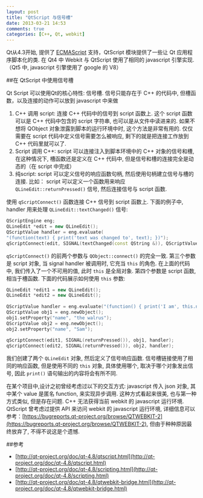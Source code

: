 ```yaml
---
layout: post
title: "QtScript 与信号槽"
date: 2013-03-21 14:53
comments: true
categories: [C++, Qt, webkit]
---
```


Qt从4.3开始, 提供了 [ECMAScript][] 支持，QtScript 模块提供了一些让 Qt 应用程序脚本化的类. 在 Qt4 中 Webkit 与 QtScript 使用了相同的 javascript 引擎实现.（Qt5 中, javascript 引擎使用了 google 的 V8）

  [ECMAScript]: http://zh.wikipedia.org/wiki/ECMAScript


##在 QtScript 中使用信号槽

Qt Script 可以使用Qt的核心特性: 信号槽. 信号只能存在于 C++ 的代码中, 但槽函数，以及连接的动作可以放到 javascript 中来做

1. C++ 调用 script: 连接 C++ 代码中的信号到 script 函数上. 这个 script 函数可以是 C++ 代码中包含的 script 字符串, 也可以是从文件中读进来的. 如果不想将 QObject 对象泄露到脚本的运行环境中时, 这个方法是非常有用的. 仅仅需要在 script 代码中定义信号需要怎么被响应, 剩下的就是把连接工作放到 C++ 代码里就可以了.
2. Script 调用 C++: script 可以连接注入到脚本环境中的 C++ 对象的信号和槽, 在这种情况下, 槽函数还是定义在 C++ 代码中, 但是信号和槽的连接完全是动态的（在 script 中完成）
3. 纯script: script 可以定义信号的响应函数句柄, 然后使用句柄建立信号与槽的连接. 比如： script 可以定义一个函数用来响应 `QLineEdit::returnPressed()` 信号, 然后连接信号与 script 函数.

<!-- more -->
使用 `qScriptConnect()` 函数连接 C++ 信号到 script 函数上. 下面的例子中, handler 用来处理 `QLineEdit::textChanged()` 信号:

```cpp
QScriptEngine eng;
QLineEdit *edit = new QLineEdit();
QScriptValue handler = eng.evaluate(
"(function(text) { print('text was changed to', text); })");
qScriptConnect(edit, SIGNAL(textChanged(const QString &)), QScriptValue(), handler);
```

`qScriptConnect()` 的前两个参数与 `QObject::connect()` 的完全一致. 第三个参数是 script 对象, 当 signal handler 被调用时, 它充当 `this` 的角色. 在上面的代码中, 我们传入了一个不可用的值, 此时 `this` 是全局对象. 第四个参数是 script 函数, 相当于槽函数.
下面的代码展示如何使用 `this` 参数:

```cpp
QLineEdit *edit1 = new QLineEdit();
QLineEdit *edit2 = new QLineEdit();
 
QScriptValue handler = eng.evaluate("(function() { print('I am', this.name); })");
QScriptValue obj1 = eng.newObject();
obj1.setProperty("name", "the walrus");
QScriptValue obj2 = eng.newObject();
obj2.setProperty("name", "Sam");
 
qScriptConnect(edit1, SIGNAL(returnPressed()), obj1, handler);
qScriptConnect(edit2, SIGNAL(returnPressed()), obj2, handler);
```

我们创建了两个 `QLineEdit` 对象, 然后定义了信号响应函数. 信号槽链接使用了相同的响应函数, 但是使用不同的 `this` 对象, 具体使用哪个, 取决于哪个对象发出信号, 因此 `print()` 语句输出的内容将会有所不同.


在某个项目中,设计之初曾经考虑过以下的交互方式: javascript 传入 json 对象, 其中某个 value 是匿名 function, 来实现异步调用. 这种方式看起来很美, 也与第一种方式类似, 但是存在问题. C++ 无法获得当前 webkit 的 javascript 运行环境. QtScript 曾考虑过提供 API 来访问 webkit 的 javascript 运行环境, 详细信息可以参考：[https://bugreports.qt-project.org/browse/QTWEBKIT-2](https://bugreports.qt-project.org/browse/QTWEBKIT-2), 但由于种种原因最终放弃了, 不得不说这是个遗憾.


##参考

- [http://qt-project.org/doc/qt-4.8/qtscript.html](http://qt-project.org/doc/qt-4.8/qtscript.html)
- [http://qt-project.org/doc/qt-4.8/scripting.html](http://qt-project.org/doc/qt-4.8/scripting.html)
- [http://qt-project.org/doc/qt-4.8/qtwebkit-bridge.html](http://qt-project.org/doc/qt-4.8/qtwebkit-bridge.html)


 
